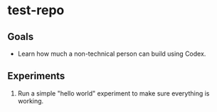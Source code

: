 # test-repo

## Goals

- Learn how much a non-technical person can build using Codex.

## Experiments

1. Run a simple "hello world" experiment to make sure everything is working.
